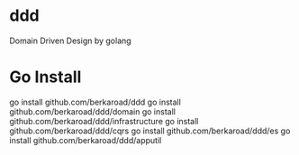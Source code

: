 # ddd
Domain Driven Design by golang



# Go Install
go install github.com/berkaroad/ddd
go install github.com/berkaroad/ddd/domain
go install github.com/berkaroad/ddd/infrastructure
go install github.com/berkaroad/ddd/cqrs
go install github.com/berkaroad/ddd/es
go install github.com/berkaroad/ddd/apputil